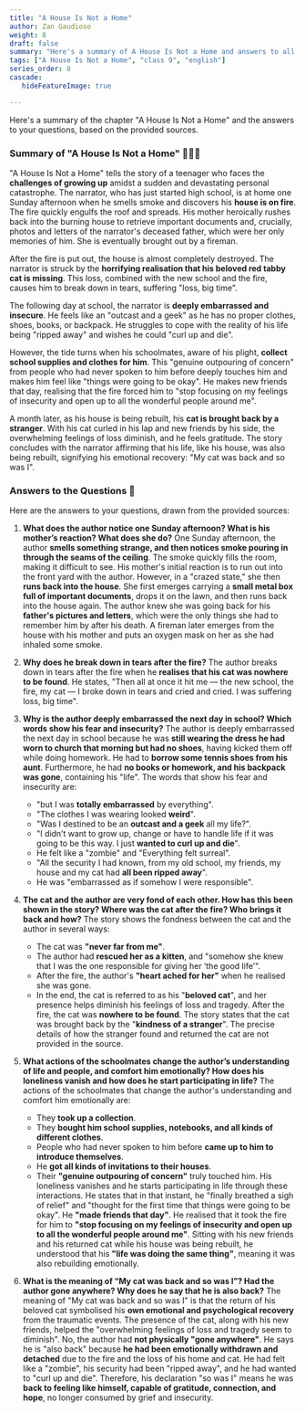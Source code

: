 ```yaml
---
title: "A House Is Not a Home"
author: Zan Gaudioso
weight: 8
draft: false
summary: "Here's a summary of A House Is Not a Home and answers to all the questions, presented for ease of understanding with emojis!  ..."
tags: ["A House Is Not a Home", "class 9", "english"]
series_order: 8
cascade:
   hideFeatureImage: true

---
```


Here's a summary of the chapter "A House Is Not a Home" and the answers to your questions, based on the provided sources.

### Summary of "A House Is Not a Home" 🏡🔥🐱

"A House Is Not a Home" tells the story of a teenager who faces the **challenges of growing up** amidst a sudden and devastating personal catastrophe. The narrator, who has just started high school, is at home one Sunday afternoon when he smells smoke and discovers his **house is on fire**. The fire quickly engulfs the roof and spreads. His mother heroically rushes back into the burning house to retrieve important documents and, crucially, photos and letters of the narrator's deceased father, which were her only memories of him. She is eventually brought out by a fireman.

After the fire is put out, the house is almost completely destroyed. The narrator is struck by the **horrifying realisation that his beloved red tabby cat is missing**. This loss, combined with the new school and the fire, causes him to break down in tears, suffering "loss, big time".

The following day at school, the narrator is **deeply embarrassed and insecure**. He feels like an "outcast and a geek" as he has no proper clothes, shoes, books, or backpack. He struggles to cope with the reality of his life being "ripped away" and wishes he could "curl up and die".

However, the tide turns when his schoolmates, aware of his plight, **collect school supplies and clothes for him**. This "genuine outpouring of concern" from people who had never spoken to him before deeply touches him and makes him feel like "things were going to be okay". He makes new friends that day, realising that the fire forced him to "stop focusing on my feelings of insecurity and open up to all the wonderful people around me".

A month later, as his house is being rebuilt, his **cat is brought back by a stranger**. With his cat curled in his lap and new friends by his side, the overwhelming feelings of loss diminish, and he feels gratitude. The story concludes with the narrator affirming that his life, like his house, was also being rebuilt, signifying his emotional recovery: "My cat was back and so was I".

### Answers to the Questions 🤔

Here are the answers to your questions, drawn from the provided sources:

1.  **What does the author notice one Sunday afternoon? What is his mother’s reaction? What does she do?**
    One Sunday afternoon, the author **smells something strange, and then notices smoke pouring in through the seams of the ceiling**. The smoke quickly fills the room, making it difficult to see.
    His mother's initial reaction is to run out into the front yard with the author. However, in a "crazed state," she then **runs back into the house**. She first emerges carrying a **small metal box full of important documents**, drops it on the lawn, and then runs back into the house again. The author knew she was going back for his **father's pictures and letters**, which were the only things she had to remember him by after his death. A fireman later emerges from the house with his mother and puts an oxygen mask on her as she had inhaled some smoke.

2.  **Why does he break down in tears after the fire?**
    The author breaks down in tears after the fire when he **realises that his cat was nowhere to be found**. He states, "Then all at once it hit me — the new school, the fire, my cat — I broke down in tears and cried and cried. I was suffering loss, big time".

3.  **Why is the author deeply embarrassed the next day in school? Which words show his fear and insecurity?**
    The author is deeply embarrassed the next day in school because he was **still wearing the dress he had worn to church that morning but had no shoes**, having kicked them off while doing homework. He had to **borrow some tennis shoes from his aunt**. Furthermore, he had **no books or homework, and his backpack was gone**, containing his "life".
    The words that show his fear and insecurity are:
    *   "but I was **totally embarrassed** by everything".
    *   "The clothes I was wearing looked **weird**".
    *   "Was I destined to be an **outcast and a geek** all my life?".
    *   "I didn’t want to grow up, change or have to handle life if it was going to be this way. I just **wanted to curl up and die**".
    *   He felt like a "zombie" and "Everything felt surreal".
    *   "All the security I had known, from my old school, my friends, my house and my cat had **all been ripped away**".
    *   He was "embarrassed as if somehow I were responsible".

4.  **The cat and the author are very fond of each other. How has this been shown in the story? Where was the cat after the fire? Who brings it back and how?**
    The story shows the fondness between the cat and the author in several ways:
    *   The cat was **"never far from me"**.
    *   The author had **rescued her as a kitten**, and "somehow she knew that I was the one responsible for giving her ‘the good life’".
    *   After the fire, the author's **"heart ached for her"** when he realised she was gone.
    *   In the end, the cat is referred to as his "**beloved cat**", and her presence helps diminish his feelings of loss and tragedy.
    After the fire, the cat was **nowhere to be found**.
    The story states that the cat was brought back by the "**kindness of a stranger**". The precise details of how the stranger found and returned the cat are not provided in the source.

5.  **What actions of the schoolmates change the author’s understanding of life and people, and comfort him emotionally? How does his loneliness vanish and how does he start participating in life?**
    The actions of the schoolmates that change the author's understanding and comfort him emotionally are:
    *   They **took up a collection**.
    *   They **bought him school supplies, notebooks, and all kinds of different clothes**.
    *   People who had never spoken to him before **came up to him to introduce themselves**.
    *   He **got all kinds of invitations to their houses**.
    *   Their **"genuine outpouring of concern"** truly touched him.
    His loneliness vanishes and he starts participating in life through these interactions. He states that in that instant, he "finally breathed a sigh of relief" and "thought for the first time that things were going to be okay". He **"made friends that day"**. He realised that it took the fire for him to **"stop focusing on my feelings of insecurity and open up to all the wonderful people around me"**. Sitting with his new friends and his returned cat while his house was being rebuilt, he understood that his **"life was doing the same thing"**, meaning it was also rebuilding emotionally.

6.  **What is the meaning of “My cat was back and so was I”? Had the author gone anywhere? Why does he say that he is also back?**
    The meaning of "My cat was back and so was I" is that the return of his beloved cat symbolised his **own emotional and psychological recovery** from the traumatic events. The presence of the cat, along with his new friends, helped the "overwhelming feelings of loss and tragedy seem to diminish".
    No, the author had **not physically "gone anywhere"**.
    He says he is "also back" because **he had been emotionally withdrawn and detached** due to the fire and the loss of his home and cat. He had felt like a "zombie", his security had been "ripped away", and he had wanted to "curl up and die". Therefore, his declaration "so was I" means he was **back to feeling like himself, capable of gratitude, connection, and hope**, no longer consumed by grief and insecurity.